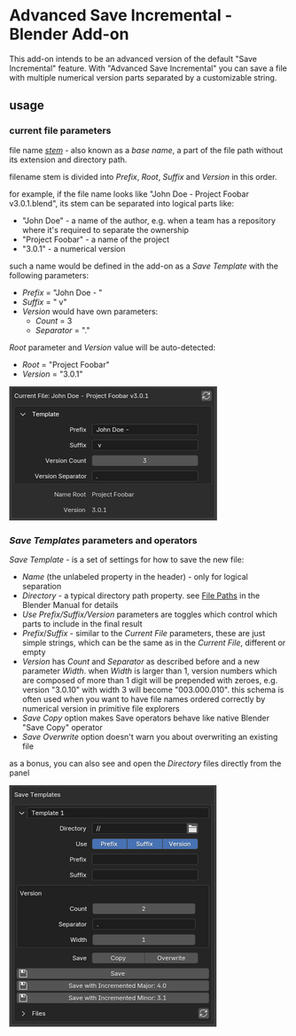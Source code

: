 # Advanced Save Incremental - Blender Add-on

This add-on intends to be an advanced version of the default "Save Incremental" feature. With "Advanced Save
Incremental" you can save a file with multiple numerical version parts separated by a customizable string.

## usage

### current file parameters

file name [_stem_][stem] - also known as a _base name_, a part of the file path without its extension and directory
path.

filename stem is divided into _Prefix_, _Root_, _Suffix_ and _Version_ in this order.

for example, if the file name looks like "John Doe - Project Foobar v3.0.1.blend", its stem can be separated into
logical parts like:

- "John Doe" - a name of the author, e.g. when a team has a repository where it's required to separate the ownership
- "Project Foobar" - a name of the project
- "3.0.1" - a numerical version

such a name would be defined in the add-on as a _Save Template_ with the following parameters:

- _Prefix_ = "John Doe - "
- _Suffix_ = " v"
- _Version_ would have own parameters:
    - _Count_ = 3
    - _Separator_ = "."

_Root_ parameter and _Version_ value will be auto-detected:

- _Root_ = "Project Foobar"
- _Version_ = "3.0.1"

![Screenshot of the Current File parameters](images/readme_screenshot_current_file.png)

[stem]: https://en.wikipedia.org/wiki/Filename#Filename_extensions

### _Save Templates_ parameters and operators

_Save Template_ - is a set of settings for how to save the new file:

- _Name_ (the unlabeled property in the header) - only for logical separation
- _Directory_ - a typical directory path property. see [File Paths][File Paths] in the Blender Manual for details
- _Use Prefix/Suffix/Version_ parameters are toggles which control which parts to include in the final result
- _Prefix_/_Suffix_ - similar to the _Current File_ parameters, these are just simple strings, which can be the same as
  in the _Current File_, different or empty
- _Version_ has _Count_ and _Separator_ as described before and a new parameter _Width_. when _Width_ is larger than 1,
  version numbers which are composed of more than 1 digit will be prepended with zeroes, e.g. version "3.0.10" with
  width 3 will become "003.000.010". this schema is often used when you want to have file names ordered correctly by
  numerical version in primitive file explorers
- _Save Copy_ option makes Save operators behave like native Blender "Save Copy" operator
- _Save Overwrite_ option doesn't warn you about overwriting an existing file

as a bonus, you can also see and open the _Directory_ files directly from the panel

![Screenshot of the Save Template parameters](images/readme_screenshot_template.png)

[File Paths]: https://docs.blender.org/manual/en/latest/editors/preferences/file_paths.html
